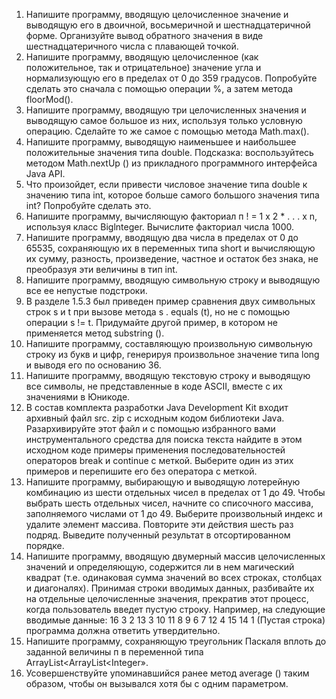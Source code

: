1. Напишите программу, вводящую целочисленное значение и выводящую его
в двоичной, восьмеричной и шестнадцатеричной форме. Организуйте вывод
обратного значения в виде шестнадцатеричного числа с плавающей точкой.
2. Напишите программу, вводящую целочисленное (как положительное, так и
отрицательное) значение угла и нормализующую его в пределах от 0 до 359
градусов. Попробуйте сделать это сначала с помощью операции %, а затем
метода floorMod().
3. Напишите программу, вводящую три целочисленных значения и выводящую
самое большое из них, используя только условную операцию. Сделайте то же
самое с помощью метода Math.mах().
4. Напишите программу, выводящую наименьшее и наибольшее положительные 
значения типа double. Подсказка: воспользуйтесь методом Math.nextUp ()
из прикладного программного интерфейса Java API.
5. Что произойдет, если привести числовое значение типа double к значению
типа int, которое больше самого большого значения типа int? Попробуйте
сделать это.
6. Напишите программу, вычисляющую факториал п ! = 1 х 2 * . . . х n,
используя класс Biglnteger. Вычислите факториал числа 1000.
7. Напишите программу, вводящую два числа в пределах от 0 до 65535,
сохраняющую их в переменных типа short и вычисляющую их сумму, разность,
произведение, частное и остаток без знака, не преобразуя эти величины в 
тип int.
8. Напишите программу, вводящую символьную строку и выводящую все ее
непустые подстроки.
9. В разделе 1.5.3 был приведен пример сравнения двух символьных строк s и t
при вызове метода s . equals (t), но не с помощью операции s != t. 
Придумайте другой пример, в котором не применяется метод substring ().
10. Напишите программу, составляющую произвольную символьную строку из
букв и цифр, генерируя произвольное значение типа long и выводя его по
 основанию 36.
11. Напишите программу, вводящую текстовую строку и выводящую все символы,
не представленные в коде ASCII, вместе с их значениями в Юникоде.
12. В состав комплекта разработки Java Development Kit входит архивный файл
src. zip с исходным кодом библиотеки Java. Разархивируйте этот файл и 
с помощью избранного вами инструментального средства для поиска текста 
найдите в этом исходном коде примеры применения последовательностей 
операторов break и continue с меткой. Выберите один из этих примеров и 
перепишите его без оператора с меткой.
13. Напишите программу, выбирающую и выводящую лотерейную комбинацию
из шести отдельных чисел в пределах от 1 до 49. Чтобы выбрать шесть 
отдельных чисел, начните со списочного массива, заполняемого числами 
от 1 до 49.
Выберите произвольный индекс и удалите элемент массива. Повторите эти
действия шесть раз подряд. Выведите полученный результат в отсортированном порядке.
14. Напишите программу, вводящую двумерный массив целочисленных значений
и определяющую, содержится ли в нем магический квадрат (т.е. одинаковая
сумма значений во всех строках, столбцах и диагоналях). Принимая строки
вводимых данных, разбивайте их на отдельные целочисленные значения, прекратив этот процесс, когда пользователь введет пустую строку. Например, на
следующие вводимые данные:
16 3 2 13
3 10 11 8
9 6 7 12
4 15 14 1
(Пустая строка)
программа должна ответить утвердительно.
15. Напишите программу, сохраняющую треугольник Паскаля вплоть до заданной
величины п в переменной типа ArrayList<ArrayList<Integer».
16. Усовершенствуйте упоминавшийся ранее метод average () таким образом, чтобы он вызывался хотя бы с одним параметром.